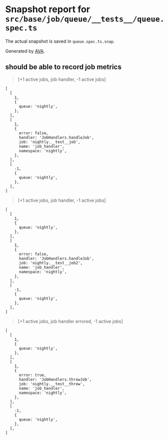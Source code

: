# Snapshot report for `src/base/job/queue/__tests__/queue.spec.ts`

The actual snapshot is saved in `queue.spec.ts.snap`.

Generated by [AVA](https://avajs.dev).

## should be able to record job metrics

> [+1 active jobs, job handler, -1 active jobs]

    [
      [
        1,
        {
          queue: 'nightly',
        },
      ],
      [
        1,
        {
          error: false,
          handler: 'JobHandlers.handleJob',
          job: 'nightly.__test__job',
          name: 'job_handler',
          namespace: 'nightly',
        },
      ],
      [
        -1,
        {
          queue: 'nightly',
        },
      ],
    ]

> [+1 active jobs, job handler, -1 active jobs]

    [
      [
        1,
        {
          queue: 'nightly',
        },
      ],
      [
        1,
        {
          error: false,
          handler: 'JobHandlers.handleJob',
          job: 'nightly.__test__job2',
          name: 'job_handler',
          namespace: 'nightly',
        },
      ],
      [
        -1,
        {
          queue: 'nightly',
        },
      ],
    ]

> [+1 active jobs, job handler errored, -1 active jobs]

    [
      [
        1,
        {
          queue: 'nightly',
        },
      ],
      [
        1,
        {
          error: true,
          handler: 'JobHandlers.throwJob',
          job: 'nightly.__test__throw',
          name: 'job_handler',
          namespace: 'nightly',
        },
      ],
      [
        -1,
        {
          queue: 'nightly',
        },
      ],
    ]
